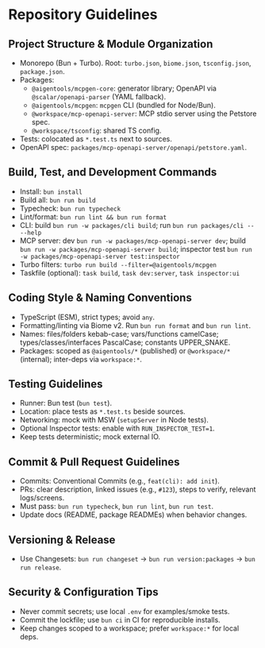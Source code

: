 # Repository Guidelines

## Project Structure & Module Organization
- Monorepo (Bun + Turbo). Root: `turbo.json`, `biome.json`, `tsconfig.json`, `package.json`.
- Packages:
  - `@aigentools/mcpgen-core`: generator library; OpenAPI via `@scalar/openapi-parser` (YAML fallback).
  - `@aigentools/mcpgen`: `mcpgen` CLI (bundled for Node/Bun).
  - `@workspace/mcp-openapi-server`: MCP stdio server using the Petstore spec.
  - `@workspace/tsconfig`: shared TS config.
- Tests: colocated as `*.test.ts` next to sources.
- OpenAPI spec: `packages/mcp-openapi-server/openapi/petstore.yaml`.

## Build, Test, and Development Commands
- Install: `bun install`
- Build all: `bun run build`
- Typecheck: `bun run typecheck`
- Lint/format: `bun run lint && bun run format`
- CLI: build `bun run -w packages/cli build`; run `bun run packages/cli -- --help`
- MCP server: dev `bun run -w packages/mcp-openapi-server dev`; build `bun run -w packages/mcp-openapi-server build`; inspector test `bun run -w packages/mcp-openapi-server test:inspector`
- Turbo filters: `turbo run build --filter=@aigentools/mcpgen`
- Taskfile (optional): `task build`, `task dev:server`, `task inspector:ui`

## Coding Style & Naming Conventions
- TypeScript (ESM), strict types; avoid `any`.
- Formatting/linting via Biome v2. Run `bun run format` and `bun run lint`.
- Names: files/folders kebab-case; vars/functions camelCase; types/classes/interfaces PascalCase; constants UPPER_SNAKE.
- Packages: scoped as `@aigentools/*` (published) or `@workspace/*` (internal); inter-deps via `workspace:*`.

## Testing Guidelines
- Runner: Bun test (`bun test`).
- Location: place tests as `*.test.ts` beside sources.
- Networking: mock with MSW (`setupServer` in Node tests).
- Optional Inspector tests: enable with `RUN_INSPECTOR_TEST=1`.
- Keep tests deterministic; mock external IO.

## Commit & Pull Request Guidelines
- Commits: Conventional Commits (e.g., `feat(cli): add init`).
- PRs: clear description, linked issues (e.g., `#123`), steps to verify, relevant logs/screens.
- Must pass: `bun run typecheck`, `bun run lint`, `bun run test`.
- Update docs (README, package READMEs) when behavior changes.

## Versioning & Release
- Use Changesets: `bun run changeset` → `bun run version:packages` → `bun run release`.

## Security & Configuration Tips
- Never commit secrets; use local `.env` for examples/smoke tests.
- Commit the lockfile; use `bun ci` in CI for reproducible installs.
- Keep changes scoped to a workspace; prefer `workspace:*` for local deps.
